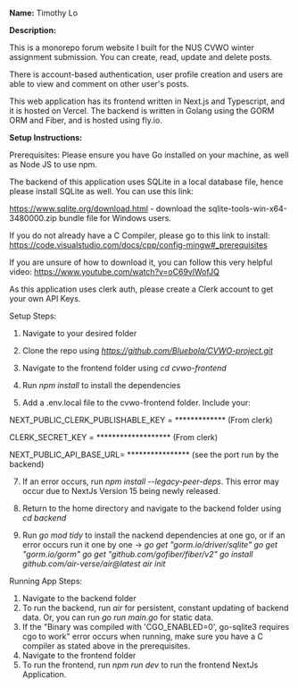**Name:** 
Timothy Lo



**Description:**

This is a monorepo forum website I built for the NUS CVWO winter assignment submission. You can create, read, update and delete posts. 

There is account-based authentication, user profile creation and users are able to view and comment on other user's posts. 

This web application has its frontend written in Next.js and Typescript, and it is hosted on Vercel. The backend is written in Golang using the GORM ORM and Fiber, and is hosted using fly.io. 



**Setup Instructions:**

Prerequisites:
Please ensure you have Go installed on your machine, as well as Node JS to use npm. 

The backend of this application uses SQLite in a local database file, hence please install SQLite as well. You can use this link:

https://www.sqlite.org/download.html - download the sqlite-tools-win-x64-3480000.zip bundle file for Windows users.

If you do not already have a C Compiler, please go to this link to install: https://code.visualstudio.com/docs/cpp/config-mingw#_prerequisites

If you are unsure of how to download it, you can follow this very helpful video: https://www.youtube.com/watch?v=oC69vlWofJQ

As this application uses clerk auth, please create a Clerk account to get your own API Keys.



Setup Steps:
1. Navigate to your desired folder
   
3. Clone the repo using _https://github.com/Bluebola/CVWO-project.git_
   
4. Navigate to the frontend folder using _cd cvwo-frontend_
   
5. Run _npm install_ to install the dependencies
   
6. Add a .env.local file to the cvwo-frontend folder. Include your:
   
NEXT_PUBLIC_CLERK_PUBLISHABLE_KEY = ************* (From clerk)

CLERK_SECRET_KEY = ******************* (From clerk)

NEXT_PUBLIC_API_BASE_URL= **************** (see the port run by the backend)

7. If an error occurs, run _npm install --legacy-peer-deps_. This error may occur due to NextJs Version 15 being newly released.
8. Return to the home directory and navigate to the backend folder using _cd backend_

10. Run _go mod tidy_ to install the nackend dependencies at one go, or if an error occurs run it one by one ->
_go get "gorm.io/driver/sqlite"
go get "gorm.io/gorm"
go get "github.com/gofiber/fiber/v2"
go install github.com/air-verse/air@latest
air init_



Running App Steps:
1. Navigate to the backend folder
2. To run the backend, run _air_ for persistent, constant updating of backend data. Or, you can run _go run main.go_ for static data.
3. If the "Binary was compiled with 'CGO_ENABLED=0', go-sqlite3 requires cgo to work" error occurs when running, make sure you have a C compiler as stated above in the prerequisites.
4. Navigate to the frontend folder
5. To run the frontend, run _npm run dev_ to run the frontend NextJs Application.





